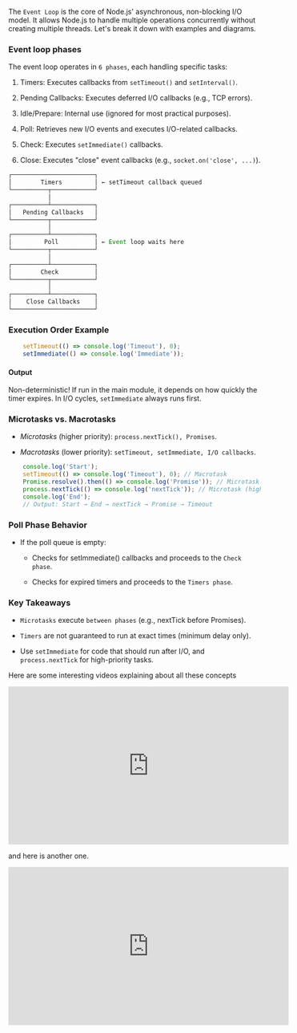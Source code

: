 The `Event Loop` is the core of Node.js' asynchronous, non-blocking I/O model. It allows Node.js to handle multiple operations concurrently without creating multiple threads. Let's break it down with examples and diagrams.

### Event loop phases

The event loop operates in `6 phases`, each handling specific tasks:

1. Timers: Executes callbacks from `setTimeout()` and `setInterval()`.

2. Pending Callbacks: Executes deferred I/O callbacks (e.g., TCP errors).

3. Idle/Prepare: Internal use (ignored for most practical purposes).

4. Poll: Retrieves new I/O events and executes I/O-related callbacks.

5. Check: Executes `setImmediate()` callbacks.

6. Close: Executes "close" event callbacks (e.g., `socket.on('close', ...)`).

```javascript
┌───────────────────────┐
│        Timers         │ ← setTimeout callback queued
└──────────┬────────────┘
           │
┌──────────┴────────────┐
│   Pending Callbacks   │
└──────────┬────────────┘
           │
┌──────────┴────────────┐
│         Poll          │ ← Event loop waits here
└──────────┬────────────┘
           │
┌──────────┴────────────┐
│        Check          │
└──────────┬────────────┘
           │
┌──────────┴────────────┐
│    Close Callbacks    │
└───────────────────────┘
```
### Execution Order Example

```javascript
    setTimeout(() => console.log('Timeout'), 0);
    setImmediate(() => console.log('Immediate'));
```

#### Output

Non-deterministic! If run in the main module, it depends on how quickly the timer expires. In I/O cycles, `setImmediate` always runs first.

### Microtasks vs. Macrotasks

- _Microtasks_ (higher priority): `process.nextTick(), Promises`.

- *Macrotasks* (lower priority): `setTimeout, setImmediate, I/O callbacks`.

```javascript
    console.log('Start');
    setTimeout(() => console.log('Timeout'), 0); // Macrotask
    Promise.resolve().then(() => console.log('Promise')); // Microtask
    process.nextTick(() => console.log('nextTick')); // Microtask (higher priority)
    console.log('End');
    // Output: Start → End → nextTick → Promise → Timeout
```

### Poll Phase Behavior
- If the poll queue is empty:

    - Checks for setImmediate() callbacks and proceeds to the `Check phase`.

    - Checks for expired timers and proceeds to the `Timers phase`.

### Key Takeaways

- `Microtasks` execute `between phases` (e.g., nextTick before Promises).

- `Timers` are not guaranteed to run at exact times (minimum delay only).

- Use `setImmediate` for code that should run after I/O, and `process.nextTick` for high-priority tasks.

Here are some interesting videos explaining about all these concepts

<iframe width="560" height="315" src="https://www.youtube.com/embed/okkHnAo8GmE" title="YouTube video player" frameborder="0" allow="accelerometer; autoplay; clipboard-write; encrypted-media; gyroscope; picture-in-picture" allowfullscreen></iframe>

and here is another one.

<iframe width="560" height="315" src="https://www.youtube.com/embed/okkHnAo8GmE" title="YouTube video player" frameborder="0" allow="accelerometer; autoplay; clipboard-write; encrypted-media; gyroscope; picture-in-picture" allowfullscreen></iframe>
